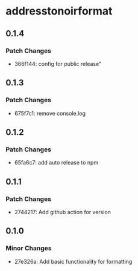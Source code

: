 # addresstonoirformat

## 0.1.4

### Patch Changes

- 366f144: config for public release"

## 0.1.3

### Patch Changes

- 675f7c1: remove console.log

## 0.1.2

### Patch Changes

- 65fa6c7: add auto release to npm

## 0.1.1

### Patch Changes

- 2744217: Add github action for version

## 0.1.0

### Minor Changes

- 27e326a: Add basic functionality for formatting

